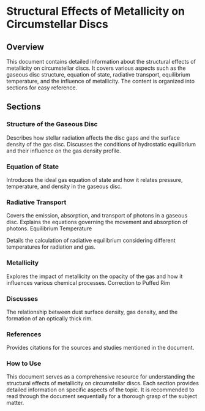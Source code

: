
# Structural Effects of Metallicity on Circumstellar Discs
## Overview
This document contains detailed information about the structural effects of metallicity on circumstellar discs. It covers various aspects such as the gaseous disc structure, equation of state, radiative transport, equilibrium temperature, and the influence of metallicity. The content is organized into sections for easy reference.

## Sections
### Structure of the Gaseous Disc

Describes how stellar radiation affects the disc gaps and the surface density of the gas disc.
Discusses the conditions of hydrostatic equilibrium and their influence on the gas density profile.
### Equation of State

Introduces the ideal gas equation of state and how it relates pressure, temperature, and density in the gaseous disc.
### Radiative Transport

Covers the emission, absorption, and transport of photons in a gaseous disc.
Explains the equations governing the movement and absorption of photons.
Equilibrium Temperature

Details the calculation of radiative equilibrium considering different temperatures for radiation and gas.
### Metallicity

Explores the impact of metallicity on the opacity of the gas and how it influences various chemical processes.
Correction to Puffed Rim

### Discusses 
The relationship between dust surface density, gas density, and the formation of an optically thick rim.
### References
Provides citations for the sources and studies mentioned in the document.
### How to Use
This document serves as a comprehensive resource for understanding the structural effects of metallicity on circumstellar discs. Each section provides detailed information on specific aspects of the topic. It is recommended to read through the document sequentially for a thorough grasp of the subject matter.

